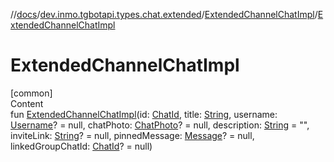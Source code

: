 //[docs](../../../index.md)/[dev.inmo.tgbotapi.types.chat.extended](../index.md)/[ExtendedChannelChatImpl](index.md)/[ExtendedChannelChatImpl](-extended-channel-chat-impl.md)



# ExtendedChannelChatImpl  
[common]  
Content  
fun [ExtendedChannelChatImpl](-extended-channel-chat-impl.md)(id: [ChatId](../../dev.inmo.tgbotapi.types/-chat-id/index.md), title: [String](https://kotlinlang.org/api/latest/jvm/stdlib/kotlin/-string/index.html), username: [Username](../../dev.inmo.tgbotapi.types/-username/index.md)? = null, chatPhoto: [ChatPhoto](../../dev.inmo.tgbotapi.types/-chat-photo/index.md)? = null, description: [String](https://kotlinlang.org/api/latest/jvm/stdlib/kotlin/-string/index.html) = "", inviteLink: [String](https://kotlinlang.org/api/latest/jvm/stdlib/kotlin/-string/index.html)? = null, pinnedMessage: [Message](../../dev.inmo.tgbotapi.types.message.abstracts/-message/index.md)? = null, linkedGroupChatId: [ChatId](../../dev.inmo.tgbotapi.types/-chat-id/index.md)? = null)  



